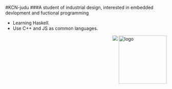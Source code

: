 #KCN-judu
###A student of industrial design, interested in embedded devlopment and fuctional programming
- Learning Haskell.
- Use C++ and JS as common languages.
<img align="right" src="https://github-readme-stats.vercel.app/api?username=KCN-judu&show_icons=true&theme=gruvbox&count_private=true" height="150px" alt="logo">

<img src="https://github-readme-stats.vercel.app/api/top-langs/?username=KCN-judu&theme=tokyonight&layout=compact" align="right"/>
